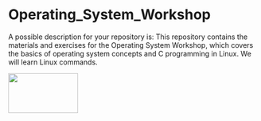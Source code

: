 # Operating_System_Workshop
A possible description for your repository is:  This repository contains the materials and exercises for the Operating System Workshop, which covers the basics of operating system concepts and C programming in Linux. We will learn Linux commands.

<img width="140" height="80" src="https://thelittlelabs.com/wp-content/uploads/2020/11/C_Dribbble.gif">
